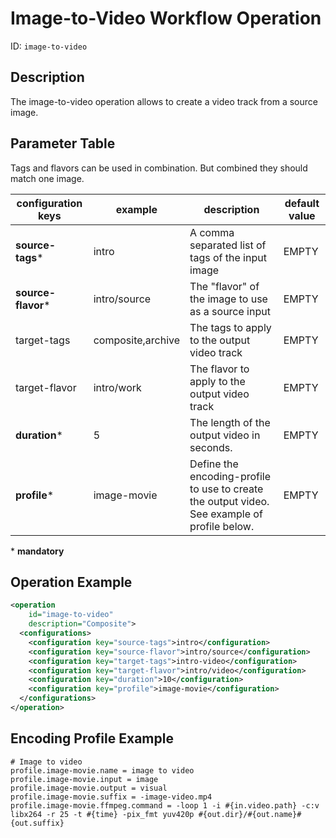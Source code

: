 Image-to-Video Workflow Operation
=========================================

ID: `image-to-video`


Description
-----------

The image-to-video operation allows to create a video track from a source image.


Parameter Table
---------------

Tags and flavors can be used in combination. But combined they should match one image.

|configuration keys |example                   |description|default value|
|-------------------|--------------------------|-----------|-------------|
|**source-tags**\*  |intro                     |A comma separated list of tags of the input image|EMPTY|
|**source-flavor**\*|intro/source              |The "flavor" of the image to use as a source input|EMPTY|
|target-tags        |composite,archive|The tags to apply to the output video track|EMPTY|
|target-flavor      |intro/work                |The flavor to apply to the output video track|EMPTY|
|**duration**\*     |5                         |The length of the output video in seconds.|EMPTY|
|**profile**\*      |image-movie               |Define the encoding-profile to use to create the output video. See example of profile below.|EMPTY|

\* **mandatory**


Operation Example
-----------------

```xml
<operation
    id="image-to-video"
    description="Composite">
  <configurations>
    <configuration key="source-tags">intro</configuration>
    <configuration key="source-flavor">intro/source</configuration>
    <configuration key="target-tags">intro-video</configuration>
    <configuration key="target-flavor">intro/video</configuration>
    <configuration key="duration">10</configuration>
    <configuration key="profile">image-movie</configuration>
  </configurations>
</operation>
```

Encoding Profile Example
------------------------

```properties
# Image to video
profile.image-movie.name = image to video
profile.image-movie.input = image
profile.image-movie.output = visual
profile.image-movie.suffix = -image-video.mp4
profile.image-movie.ffmpeg.command = -loop 1 -i #{in.video.path} -c:v libx264 -r 25 -t #{time} -pix_fmt yuv420p #{out.dir}/#{out.name}#{out.suffix}
```
